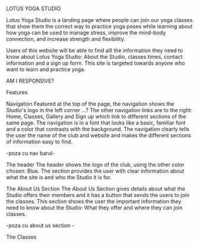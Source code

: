 LOTUS YOGA STUDIO

Lotus Yoga Studio is a landing page where people can join our yoga classes that show them the correct way to practice yoga poses while learning about how yoga can be used to manage stress, improve the mind-body connection, and increase strength and flexibility.

Users of this website will be able to find alll the information they need to know about Lotus Yoga Studio: About the Studio, classes times, contact information and a sign up form. This site is targeted towards anyone who want to learn and practice yoga.


AM I RESPONSIVE?

Features

Navigation
Featured at the top of the page, the navigation shows the Studio's logo in the left corner ...?
The other navigation links are to the right: Home, Classes, Gallery and Sign up which link to different sections of the same page.
The navigation is in a font that looks like a basic, familiar font and a color that contrasts with the background.
The navigation clearly tells the user the name of the club and website and makes the different sections of information easy to find.

-poza cu nav barul-

The header
The header shows the logo of the club, using the other color chosen: Blue.
The section provides the user with clear information about what the site is and who the Studio it is for. 

The About Us Section
The About Us Section gives details about what the Studio offers their members and it has a button that sends the users to join the classes.
This section shows the user the important information they need to know about the Studio: What they offer and where they can join classes.

-poza cu about us section - 

The Classes